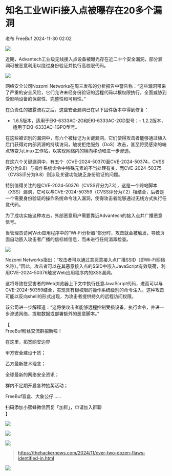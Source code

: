 #  知名工业WiFi接入点被曝存在20多个漏洞   
老布  FreeBuf   2024-11-30 02:02  
  
![](https://mmbiz.qpic.cn/mmbiz_gif/qq5rfBadR38jUokdlWSNlAjmEsO1rzv3srXShFRuTKBGDwkj4gvYy34iajd6zQiaKl77Wsy9mjC0xBCRg0YgDIWg/640?wx_fmt=gif&tp=webp&wxfrom=5&wx_lazy=1 "")  
  
  
近期，Advantech工业级无线接入点设备被曝光存在近二十个安全漏洞，部分漏洞可被恶意利用以绕过身份验证并执行高权限代码。  
  
  
![](https://mmbiz.qpic.cn/mmbiz_jpg/qq5rfBadR3ibdicpTBMAWrconxBghTAHVMCNAcUWhtNcd8FYGRoYzQRmB1bPhwCm0NMH85nqB1piauL6JjibW8QI7w/640?wx_fmt=jpeg&from=appmsg "")  
  
  
网络安全公司Nozomi Networks在周三发布的分析报告中警告称：“这些漏洞带来了严重的安全风险，它们允许未经身份验证的远程代码以根权限执行，全面威胁到受影响设备的保密性、完整性和可用性。”  
  
  
在负责任的披露流程之后，这些安全漏洞已在以下固件版本中得到修复：  
  
  
- 1.6.5版本，适用于EKI-6333AC-2G和EKI-6333AC-2GD型号；- 1.2.2版本，适用于EKI-6333AC-1GPO型号。  
  
  
在这些被识别的漏洞中，有六个被标记为关键漏洞，它们使得攻击者能够通过植入后门获得对内部资源的持续访问，触发拒绝服务（DoS）攻击，甚至将受感染的端点转变为Linux工作站，以实现网络内的横向移动和进一步渗透。  
  
  
在这六个关键漏洞中，有五个（CVE-2024-50370至CVE-2024-50374，CVSS评分为9.8）与操作系统命令中特殊元素的不当处理有关，而CVE-2024-50375（CVSS评分为9.8）则涉及关键功能缺乏身份验证的问题。  
  
  
特别值得关注的是CVE-2024-50376（CVSS评分为7.3），这是一个跨站脚本（XSS）漏洞，它可以与CVE-2024-50359（CVSS评分为7.2）相结合，后者是一个需要身份验证的操作系统命令注入漏洞，使得攻击者能够通过无线方式执行任意代码。  
  
  
为了成功实施这种攻击，外部恶意用户需要靠近Advantech的接入点并广播恶意信号。  
  
  
当管理员访问Web应用程序中的“Wi-Fi分析器”部分时，攻击就会被触发，导致页面自动嵌入攻击者广播的信标帧信息，而未进行任何消毒检查。  
  
  
![](https://mmbiz.qpic.cn/mmbiz_jpg/qq5rfBadR3ibdicpTBMAWrconxBghTAHVMgtrMWhzInTgVBTXf9HfkHPxgpuYCMv3mQp73RO2KYBPTYQ0R54NUIA/640?wx_fmt=jpeg&from=appmsg "")  
  
  
Nozomi Networks指出：“攻击者可以通过其恶意接入点广播SSID（即Wi-Fi网络名称）。”因此，攻击者可以在其恶意接入点的SSID中嵌入JavaScript有效载荷，利用CVE-2024-50376触发Web应用程序内的XSS漏洞。  
  
  
这将导致在受害者的Web浏览器上下文中执行任意JavaScript代码，进而可以与CVE-2024-50359结合，实现具有根权限的操作系统级别的命令注入。这种攻击可能以反向shell的形式出现，为攻击者提供持久的远程访问权限。  
  
  
该公司进一步解释道：“这将使攻击者能够远程控制受损设备，执行命令，并进一步渗透网络，提取数据或部署额外的恶意脚本。”  
  
  
【  
FreeBuf粉丝交流群招新啦！  
  
在这里，拓宽网安边界  
  
甲方安全建设干货；  
  
乙方最新技术理念；  
  
全球最新的网络安全资讯；  
  
群内不定期开启各种抽奖活动；  
  
FreeBuf盲盒、大象公仔......  
  
扫码添加小蜜蜂微信回复「加群」，申请加入群聊  
】  
  
![](https://mmbiz.qpic.cn/mmbiz_jpg/qq5rfBadR3ich6ibqlfxbwaJlDyErKpzvETedBHPS9tGHfSKMCEZcuGq1U1mylY7pCEvJD9w60pWp7NzDjmM2BlQ/640?wx_fmt=other&wxfrom=5&wx_lazy=1&wx_co=1&retryload=2&tp=webp "")  
  
  
![](https://mmbiz.qpic.cn/mmbiz_png/oQ6bDiaGhdyodyXHMOVT6w8DobNKYuiaE7OzFMbpar0icHmzxjMvI2ACxFql4Wbu2CfOZeadq1WicJbib6FqTyxEx6Q/640?wx_fmt=other&wxfrom=5&wx_lazy=1&wx_co=1&tp=webp "")  
  
![](https://mmbiz.qpic.cn/mmbiz_png/qq5rfBadR3icEEJemUSFlfufMicpZeRJZJ61icYlLmBLDpdYEZ7nIzpGovpHjtxITB6ibiaC3R5hoibVkQsVLQfdK57w/640?wx_fmt=other&wxfrom=5&wx_lazy=1&wx_co=1&retryload=2&tp=webp "")  
> https://thehackernews.com/2024/11/over-two-dozen-flaws-identified-in.html  
  
>   
>   
>   
>   
>   
>   
>   
>   
>   
>   
>   
>   
>   
>   
  
  
![](https://mmbiz.qpic.cn/mmbiz_png/qq5rfBadR3icEEJemUSFlfufMicpZeRJZJ7JfyOicficFrgrD4BHnIMtgCpBbsSUBsQ0N7pHC7YpU8BrZWWwMMghoQ/640?wx_fmt=other&wxfrom=5&wx_lazy=1&wx_co=1&tp=webp "")  
  
[](https://mp.weixin.qq.com/s?__biz=MjM5NjA0NjgyMA==&mid=2651307029&idx=1&sn=809e704f3bd356325cf8d85ed0717a8d&chksm=bd1c2e9e8a6ba788529249c685d4979c6b11853cf8f2d798a6d8e9ce362926ec50e3639cf79f&scene=21#wechat_redirect)  
  
[](https://mp.weixin.qq.com/s?__biz=MjM5NjA0NjgyMA==&mid=2651308240&idx=1&sn=96d32c8e6fa90561c84164ed75f4dca0&scene=21#wechat_redirect)  
  
[](https://mp.weixin.qq.com/s?__biz=MjM5NjA0NjgyMA==&mid=2651253272&idx=1&sn=82468d927062b7427e3ca8a912cb2dc7&scene=21#wechat_redirect)  
  
[](https://mp.weixin.qq.com/s?__biz=MjM5NjA0NjgyMA==&mid=2651253272&idx=1&sn=82468d927062b7427e3ca8a912cb2dc7&scene=21&token=734903441&lang=zh_CN#wechat_redirect)  
  
